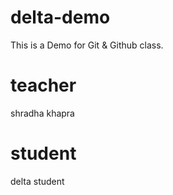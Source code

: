 # delta-demo
This is a Demo for Git &amp; Github class.

# teacher
shradha khapra

# student
delta student